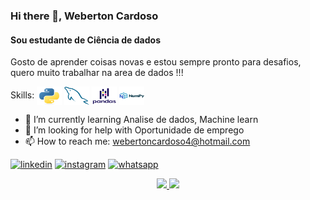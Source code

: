 ### Hi there 👋, Weberton Cardoso
#### Sou estudante de Ciência de dados
Gosto de aprender coisas novas e estou sempre pronto para desafios,
quero muito trabalhar na area de dados !!!

Skills: <img align="center" alt="Rafa-Python" height="30" width="40" src="https://raw.githubusercontent.com/devicons/devicon/master/icons/python/python-original.svg">
<img align="center" alt="Rafa-MySQL" height="30" width="40" src="https://raw.githubusercontent.com/devicons/devicon/master/icons/mysql/mysql-original.svg">
<img align="center" alt="Rafa-Pandas" height="30" width="40" src="https://raw.githubusercontent.com/devicons/devicon/master/icons/pandas/pandas-original-wordmark.svg">
<img align="center" alt="Rafa-Numpy" height="30" width="40" src="https://raw.githubusercontent.com/devicons/devicon/master/icons/numpy/numpy-original-wordmark.svg">

- 🌱 I’m currently learning Analise de dados, Machine learn 
- 🤔 I’m looking for help with Oportunidade de emprego 
- 📫 How to reach me: webertoncardoso4@hotmail.com 


[<img src='https://cdn.jsdelivr.net/npm/simple-icons@3.0.1/icons/linkedin.svg' alt='linkedin' height='40'>](https://www.linkedin.com/in/weberton-cardoso/)  [<img src='https://cdn.jsdelivr.net/npm/simple-icons@3.0.1/icons/instagram.svg' alt='instagram' height='40'>](https://www.instagram.com/weberton.c/)  [<img src='https://cdn.jsdelivr.net/npm/simple-icons@3.0.1/icons/whatsapp.svg' alt='whatsapp' height='40'>](https://api.whatsapp.com/send?phone=5532988122307&text=Ol%C3%A1%20vim%20pelo%20seu%20Github)  

<div align="center">
  <a href="https://github.com/Weberton-Cardoso/Weberton-Cardoso">
  <img height="180em" src="https://github-readme-stats.vercel.app/api?username=Weberton-Cardoso&show_icons=false&theme=dark&include_all_commits=true&count_private=true"/>
  <img height="180em" src="https://github-readme-stats.vercel.app/api/top-langs/?username=Weberton-Cardoso&layout=compact&langs_count=7&theme=dark"/>
</div>
<div style="display: inline_block"><br>
